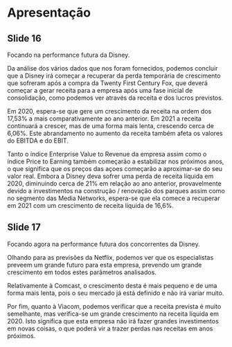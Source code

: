 # Apresentação

## Slide 16

Focando na performance futura da Disney.

Da análise dos vários dados que nos foram fornecidos, podemos concluir que a Disney irá começar a recuperar da perda temporária de crescimento que sofreram após a compra da Twenty First Century Fox, que deverá começar a gerar receita para a empresa após uma fase inicial de consolidação, como podemos ver através da receita e dos lucros previstos.

Em 2020, espera-se que gere um crescimento da receita na ordem dos 17,53% a mais comparativamente ao ano anterior. Em 2021 a receita continuará a crescer, mas de uma forma mais lenta, crescendo cerca de 6,06%. Este abrandamento no aumento da receita também afeta os valores do EBITDA e do EBIT.

Tanto o índice Enterprise Value to Revenue da empresa assim como o índice Price to Earning também começarão a estabilizar nos próximos anos, o que significa que os preços das açoes começarão a aproximar-se do seu valor real. Embora a Disney deva sofrer uma perda de receita líquida em 2020, diminuindo cerca de 21% em relação ao ano anterior, provavelmente devido a investimentos na construção / renovação dos parques assim como no segmento das Media Networks, espera-se que ela comece a recuperar em 2021 com um crescimento de receita líquida de 16,6%.

## Slide 17

Focando agora na performance futura dos concorrentes da Disney.

Olhando para as previsões da Netflix, podemos ver que os especialistas preveem um grande futuro para esta empresa, prevendo um grande crescimento em todos estes parâmetros analisados.

Relativamente à Comcast, o crescimento desta é mais pequeno e de uma forma mais lenta, pois o seu mercado já está definido e não irá variar muito.

Por fim, quanto à Viacom, podemos verificar que a receita prevista é muito semelhante, mas verifica-se um grande crescimento na receita líquida em 2020. Isto significa que esta empresa não irá fazer grandes investimentos em novas coisas, o que poderá vir a trazer perdas nas receitas em anos próximos.